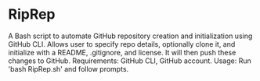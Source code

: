 # RipRep
A Bash script to automate GitHub repository creation and initialization using GitHub CLI. Allows user to specify repo details, optionally clone it, and initialize with a README, .gitignore, and license. It will then push these changes to GitHub. Requirements: GitHub CLI, GitHub account. Usage: Run 'bash RipRep.sh' and follow prompts.
